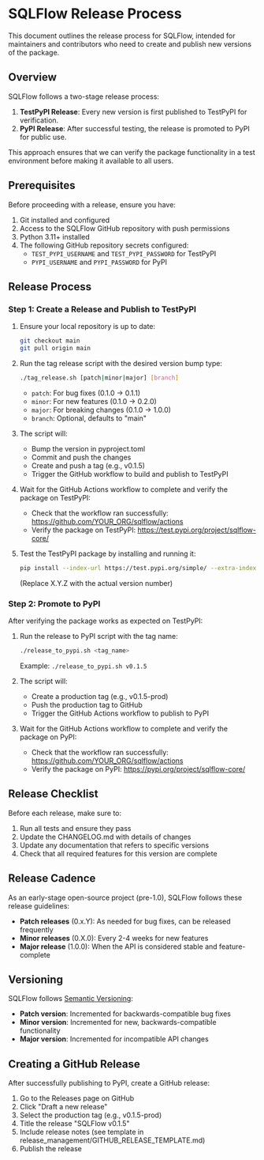 # SQLFlow Release Process

This document outlines the release process for SQLFlow, intended for maintainers and contributors who need to create and publish new versions of the package.

## Overview

SQLFlow follows a two-stage release process:

1. **TestPyPI Release**: Every new version is first published to TestPyPI for verification.
2. **PyPI Release**: After successful testing, the release is promoted to PyPI for public use.

This approach ensures that we can verify the package functionality in a test environment before making it available to all users.

## Prerequisites

Before proceeding with a release, ensure you have:

1. Git installed and configured
2. Access to the SQLFlow GitHub repository with push permissions
3. Python 3.11+ installed
4. The following GitHub repository secrets configured:
   - `TEST_PYPI_USERNAME` and `TEST_PYPI_PASSWORD` for TestPyPI
   - `PYPI_USERNAME` and `PYPI_PASSWORD` for PyPI

## Release Process

### Step 1: Create a Release and Publish to TestPyPI

1. Ensure your local repository is up to date:
   ```bash
   git checkout main
   git pull origin main
   ```

2. Run the tag release script with the desired version bump type:
   ```bash
   ./tag_release.sh [patch|minor|major] [branch]
   ```
   - `patch`: For bug fixes (0.1.0 → 0.1.1)
   - `minor`: For new features (0.1.0 → 0.2.0)
   - `major`: For breaking changes (0.1.0 → 1.0.0)
   - `branch`: Optional, defaults to "main"

3. The script will:
   - Bump the version in pyproject.toml
   - Commit and push the changes
   - Create and push a tag (e.g., v0.1.5)
   - Trigger the GitHub workflow to build and publish to TestPyPI

4. Wait for the GitHub Actions workflow to complete and verify the package on TestPyPI:
   - Check that the workflow ran successfully: https://github.com/YOUR_ORG/sqlflow/actions
   - Verify the package on TestPyPI: https://test.pypi.org/project/sqlflow-core/

5. Test the TestPyPI package by installing and running it:
   ```bash
   pip install --index-url https://test.pypi.org/simple/ --extra-index-url https://pypi.org/simple/ sqlflow-core==X.Y.Z
   ```
   (Replace X.Y.Z with the actual version number)

### Step 2: Promote to PyPI

After verifying the package works as expected on TestPyPI:

1. Run the release to PyPI script with the tag name:
   ```bash
   ./release_to_pypi.sh <tag_name>
   ```
   Example: `./release_to_pypi.sh v0.1.5`

2. The script will:
   - Create a production tag (e.g., v0.1.5-prod)
   - Push the production tag to GitHub
   - Trigger the GitHub Actions workflow to publish to PyPI

3. Wait for the GitHub Actions workflow to complete and verify the package on PyPI:
   - Check that the workflow ran successfully: https://github.com/YOUR_ORG/sqlflow/actions
   - Verify the package on PyPI: https://pypi.org/project/sqlflow-core/

## Release Checklist

Before each release, make sure to:

1. Run all tests and ensure they pass
2. Update the CHANGELOG.md with details of changes
3. Update any documentation that refers to specific versions
4. Check that all required features for this version are complete

## Release Cadence

As an early-stage open-source project (pre-1.0), SQLFlow follows these release guidelines:

- **Patch releases** (0.x.Y): As needed for bug fixes, can be released frequently
- **Minor releases** (0.X.0): Every 2-4 weeks for new features
- **Major release** (1.0.0): When the API is considered stable and feature-complete

## Versioning

SQLFlow follows [Semantic Versioning](https://semver.org/):

- **Patch version**: Incremented for backwards-compatible bug fixes
- **Minor version**: Incremented for new, backwards-compatible functionality
- **Major version**: Incremented for incompatible API changes

## Creating a GitHub Release

After successfully publishing to PyPI, create a GitHub release:

1. Go to the Releases page on GitHub
2. Click "Draft a new release"
3. Select the production tag (e.g., v0.1.5-prod)
4. Title the release "SQLFlow v0.1.5"
5. Include release notes (see template in release_management/GITHUB_RELEASE_TEMPLATE.md)
6. Publish the release
